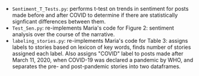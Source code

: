 - `Sentiment_T_Tests.py`: performs t-test on trends in sentiment for posts made before and after COVID to determine if there are statistically signficant differences between them.
- `Test_Sen.py`: re-implements Maria's code for Figure 2: sentiment analysis over the course of the narrative.
- `labeling_stories.py`: re-implements Maria's code for Table 3: assigns labels to stories based on lexicon of key words, finds number of stories assigned each label. Also assigns "COVID" label to posts made after March 11, 2020, when COVID-19 was declared a pandemic by WHO, and separates the pre- and post-pandemic stories into two dataframes.
